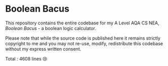 # Boolean Bacus

This repository contains the entire codebase for my A Level AQA CS NEA, _Boolean Bacus_ - a boolean logic calculator. 


Please note that while the source code is published here it remains strictly copyright to me and you may not re-use, modify, redistribute this codebase without my express written consent.

Total : 4608 lines 😢
